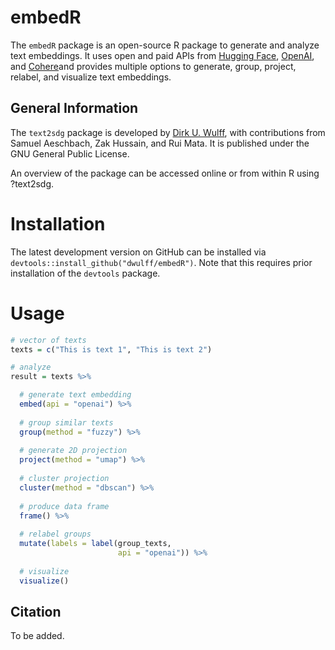 # embedR

The `embedR` package is an open-source R package to generate and analyze text embeddings. It uses open and paid APIs from [Hugging Face](), [OpenAI](), and [Cohere]()and provides multiple options to generate, group, project, relabel, and visualize text embeddings.  

## General Information

The `text2sdg` package is developed by [Dirk U. Wulff](), with contributions from Samuel Aeschbach, Zak Hussain, and Rui Mata. It is published under the GNU General Public License.

An overview of the package can be accessed online or from within R using ?text2sdg.

# Installation

The latest development version on GitHub can be installed via `devtools::install_github("dwulff/embedR")`. Note that this requires prior installation of the `devtools` package.  

# Usage

```r
# vector of texts
texts = c("This is text 1", "This is text 2")

# analyze
result = texts %>% 

  # generate text embedding
  embed(api = "openai") %>% 
  
  # group similar texts
  group(method = "fuzzy") %>% 
  
  # generate 2D projection
  project(method = "umap") %>% 
  
  # cluster projection
  cluster(method = "dbscan") %>% 
  
  # produce data frame
  frame() %>% 
  
  # relabel groups
  mutate(labels = label(group_texts, 
                        api = "openai")) %>% 
                        
  # visualize
  visualize()
```

## Citation

To be added.
